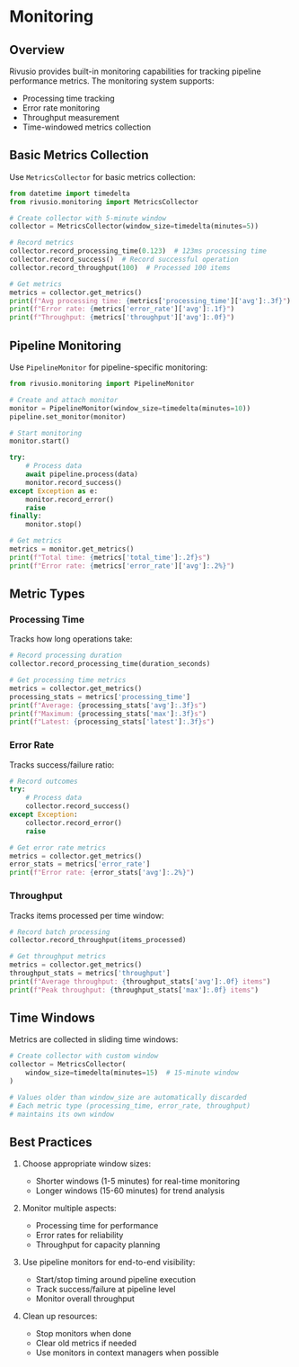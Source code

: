 # Monitoring

## Overview

Rivusio provides built-in monitoring capabilities for tracking pipeline performance metrics. The monitoring system supports:

- Processing time tracking
- Error rate monitoring
- Throughput measurement
- Time-windowed metrics collection

## Basic Metrics Collection

Use `MetricsCollector` for basic metrics collection:

```python
from datetime import timedelta
from rivusio.monitoring import MetricsCollector

# Create collector with 5-minute window
collector = MetricsCollector(window_size=timedelta(minutes=5))

# Record metrics
collector.record_processing_time(0.123)  # 123ms processing time
collector.record_success()  # Record successful operation
collector.record_throughput(100)  # Processed 100 items

# Get metrics
metrics = collector.get_metrics()
print(f"Avg processing time: {metrics['processing_time']['avg']:.3f}")
print(f"Error rate: {metrics['error_rate']['avg']:.1f}")
print(f"Throughput: {metrics['throughput']['avg']:.0f}")
```

## Pipeline Monitoring

Use `PipelineMonitor` for pipeline-specific monitoring:

```python
from rivusio.monitoring import PipelineMonitor

# Create and attach monitor
monitor = PipelineMonitor(window_size=timedelta(minutes=10))
pipeline.set_monitor(monitor)

# Start monitoring
monitor.start()

try:
    # Process data
    await pipeline.process(data)
    monitor.record_success()
except Exception as e:
    monitor.record_error()
    raise
finally:
    monitor.stop()

# Get metrics
metrics = monitor.get_metrics()
print(f"Total time: {metrics['total_time']:.2f}s")
print(f"Error rate: {metrics['error_rate']['avg']:.2%}")
```

## Metric Types

### Processing Time

Tracks how long operations take:

```python
# Record processing duration
collector.record_processing_time(duration_seconds)

# Get processing time metrics
metrics = collector.get_metrics()
processing_stats = metrics['processing_time']
print(f"Average: {processing_stats['avg']:.3f}s")
print(f"Maximum: {processing_stats['max']:.3f}s")
print(f"Latest: {processing_stats['latest']:.3f}s")
```

### Error Rate

Tracks success/failure ratio:

```python
# Record outcomes
try:
    # Process data
    collector.record_success()
except Exception:
    collector.record_error()
    raise

# Get error rate metrics
metrics = collector.get_metrics()
error_stats = metrics['error_rate']
print(f"Error rate: {error_stats['avg']:.2%}")
```

### Throughput

Tracks items processed per time window:

```python
# Record batch processing
collector.record_throughput(items_processed)

# Get throughput metrics
metrics = collector.get_metrics()
throughput_stats = metrics['throughput']
print(f"Average throughput: {throughput_stats['avg']:.0f} items")
print(f"Peak throughput: {throughput_stats['max']:.0f} items")
```

## Time Windows

Metrics are collected in sliding time windows:

```python
# Create collector with custom window
collector = MetricsCollector(
    window_size=timedelta(minutes=15)  # 15-minute window
)

# Values older than window_size are automatically discarded
# Each metric type (processing_time, error_rate, throughput)
# maintains its own window
```

## Best Practices

1. Choose appropriate window sizes:
   - Shorter windows (1-5 minutes) for real-time monitoring
   - Longer windows (15-60 minutes) for trend analysis

2. Monitor multiple aspects:
   - Processing time for performance
   - Error rates for reliability
   - Throughput for capacity planning

3. Use pipeline monitors for end-to-end visibility:
   - Start/stop timing around pipeline execution
   - Track success/failure at pipeline level
   - Monitor overall throughput

4. Clean up resources:
   - Stop monitors when done
   - Clear old metrics if needed
   - Use monitors in context managers when possible
